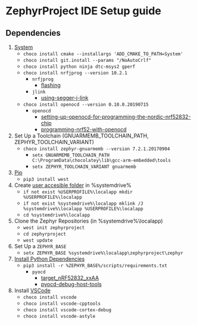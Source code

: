 ﻿# ZephyrProject IDE Setup guide

## Dependencies
1. [System](https://docs.zephyrproject.org/latest/getting_started/installation_win.html#windows-install-native)
	* `choco install cmake --installargs 'ADD_CMAKE_TO_PATH=System'`
	* `choco install git.install --params "/NoAutoCrlf"`
	* `choco install python ninja dtc-msys2 gperf`
	* `choco install nrfjprog --version 10.2.1`
		* `nrfjprog`
			* [flashing](https://docs.zephyrproject.org/latest/guides/tools/nordic_segger.html?highlight=nrfjprog#flashing)
		* `jlink`
			* [using-segger-j-link](https://docs.zephyrproject.org/latest/guides/debugging/probes.html#using-segger-j-link)
	* `choco install openocd --version 0.10.0.20190715`
		* `openocd`
			* [setting-up-openocd-for-programming-the-nordic-nrf52832-chip](https://primalcortex.wordpress.com/2017/06/10/setting-up-openocd-for-programming-the-nordic-nrf52832-chip/)
			* [programming-nrf52-with-openocd](https://devzone.nordicsemi.com/f/nordic-q-a/29029/programming-nrf52-with-openocd)
1. Set Up a Toolchain (GNUARMEMB_TOOLCHAIN_PATH, ZEPHYR_TOOLCHAIN_VARIANT)
	* `choco install zephyr-gnuarmemb --version 7.2.1.20170904`
		* `setx GNUARMEMB_TOOLCHAIN_PATH C:\ProgramData\chocolatey\lib\gcc-arm-embedded\tools`
		* `setx ZEPHYR_TOOLCHAIN_VARIANT gnuarmemb`
1. [Pip](https://docs.zephyrproject.org/latest/getting_started/index.html#bootstrap-west)
	* `pip3 install west`
1. Create [user accesible folder](https://superuser.com/a/1396402) in %systemdrive%
	* `if not exist %USERPROFILE%\localapp mkdir %USERPROFILE%\localapp`
	* `if not exist %systemdrive%\localapp mklink /J %systemdrive%\localapp %USERPROFILE%\localapp`
	* `cd %systemdrive%\localapp`
1. Clone the Zephyr Repositories (in %systemdrive%\localapp)
	* `west init zephyrproject`
	* `cd zephyrproject`
	* `west update`
1. Set Up a `ZEPHYR_BASE`
	* `setx ZEPHYR_BASE %systemdrive%\localapp\zephyrproject\zephyr`
1. [Install Python Dependencies](https://docs.zephyrproject.org/latest/getting_started/index.html#install-python-dependencies)
	* `pip3 install -r %ZEPHYR_BASE%/scripts/requirements.txt`
		* `pyocd`
			* [target_nRF52832_xxAA](https://github.com/mbedmicro/pyOCD/blob/master/pyocd/target/builtin/target_nRF52832_xxAA.py)
			* [pyocd-debug-host-tools](https://docs.zephyrproject.org/latest/guides/debugging/host-tools.html#pyocd-debug-host-tools)
1. Install [VSCode](http://aka.ms/vscode)
	* `choco install vscode`
	* `choco install vscode-cpptools`
	* `choco install vscode-cortex-debug`
	* `choco install vscode-astyle`

